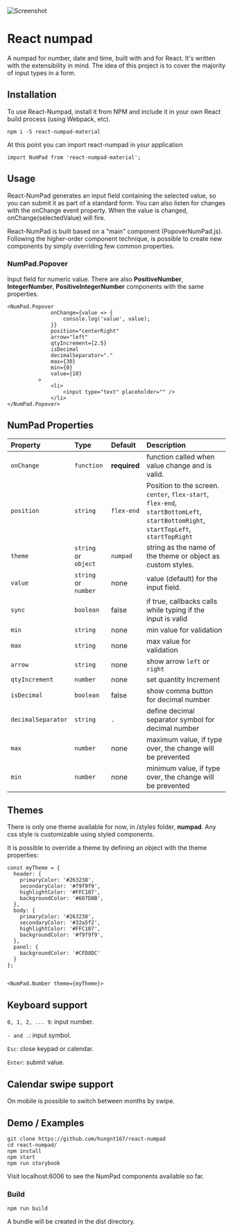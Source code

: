 ![Screenshot](https://raw.githubusercontent.com/hungnt167/react-numpad/master/screenshot.png)

# React numpad

A numpad for number, date and time, built with and for React.
It's written with the extensibility in mind. The idea of this project is to cover the majority of input types in a form.

## Installation

To use React-Numpad, install it from NPM and include it in your own React build process (using Webpack, etc).

```shell
npm i -S react-numpad-material
```

At this point you can import react-numpad in your application

```shell
import NumPad from 'react-numpad-material';
```

## Usage

React-NumPad generates an input field containing the selected value, so you can submit it as part of a standard form. You can also listen for changes with the onChange event property.
When the value is changed, onChange(selectedValue) will fire.

React-NumPad is built based on a "main" component (PopoverNumPad.js). Following the higher-order component technique, is possible to create new components by simply overriding few common properties.

### NumPad.Popover

Input field for numeric value. There are also **PositiveNumber**, **IntegerNumber**, **PositiveIntegerNumber** components with the same properties.

```shell
<NumPad.Popover
              onChange={value => {
                  console.log('value', value);
              }}
              position="centerRight"
              arrow="left"
              qtyIncrement={2.5}
              isDecimal
              decimalSeparator="."
              max={30}
              min={0}
              value={10}
          >
              <li>
                  <input type="text" placeholder="" />
              </li>
</NumPad.Popover>
```

## NumPad Properties

| Property           | Type                 | Default      | Description                                                                                                                        |
| :----------------- | :------------------- | :----------- | :--------------------------------------------------------------------------------------------------------------------------------- |
| `onChange`         | `function`           | **required** | function called when value change and is valid.                                                                                    |
| `position`         | `string`             | `flex-end`   | Position to the screen. `center`, `flex-start`, `flex-end`, `startBottomLeft`, `startBottomRight`, `startTopLeft`, `startTopRight` |
| `theme`            | `string` or `object` | `numpad`     | string as the name of the theme or object as custom styles.                                                                        |
| `value`            | `string` or `number` | none         | value (default) for the input field.                                                                                               |
| `sync`             | `boolean`            | false        | if true, callbacks calls while typing if the input is valid                                                                        |
| `min`              | `string`             | none         | min value for validation                                                                                                           |
| `max`              | `string`             | none         | max value for validation                                                                                                           |
| `arrow`            | `string`             | none         | show arrow `left` or `right`                                                                                                       |
| `qtyIncrement`     | `number`             | none         | set quantity Increment                                                                                                             |
| `isDecimal`        | `boolean`            | false        | show comma button for decimal number                                                                                               |
| `decimalSeparator` | `string`             | `.`          | define decimal separator symbol for decimal number                                                                                 |
| `max`              | `number`             | none         | maximum value, if type over, the change will be prevented                                                                          |
| `min`              | `number`             | none         | minimum value, if type over, the change will be prevented                                                                          |

## Themes

There is only one theme available for now, in /styles folder, **numpad**.
Any css style is customizable using styled components.

It is possible to override a theme by defining an object with the theme properties:

```shell
const myTheme = {
  header: {
    primaryColor: '#263238',
    secondaryColor: '#f9f9f9',
    highlightColor: '#FFC107',
    backgroundColor: '#607D8B',
  },
  body: {
    primaryColor: '#263238',
    secondaryColor: '#32a5f2',
    highlightColor: '#FFC107',
    backgroundColor: '#f9f9f9',
  },
  panel: {
    backgroundColor: '#CFD8DC'
  }
};


<NumPad.Number theme={myTheme}>
```

## Keyboard support

`0, 1, 2, ... 9`: input number.

`- and .`: input symbol.

`Esc`: close keypad or calendar.

`Enter`: submit value.

## Calendar swipe support

On mobile is possible to switch between months by swipe.

## Demo / Examples

```shell
git clone https://github.com/hungnt167/react-numpad
cd react-numpad/
npm install
npm start
npm run storybook
```

Visit localhost:6006 to see the NumPad components available so far.

### Build

```shell
npm run build
```

A bundle will be created in the dist directory.
